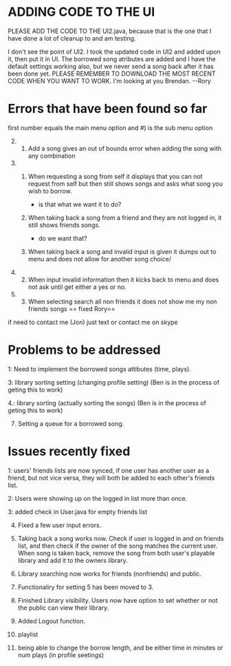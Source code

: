 ADDING CODE TO THE UI
=====================
PLEASE ADD THE CODE TO THE UI2.java, because that is the one that I have done a lot of cleanup to and am testing.

I don't see the point of UI2. I took the updated code in UI2 and added upon it, then put it in UI. The borrowed song atributes are added
and I have the default settings working also, but we never send a song back after it has been done yet.
PLEASE REMEMBER TO DOWNLOAD THE MOST RECENT CODE WHEN YOU WANT TO WORK. I'm looking at you Brendan. --Rory

Errors that have been found so far
==================================
first number equals the main menu option and #) is the sub menu option

2. 1) Add a song gives an out of bounds error when adding the song with any combination

3. 1) When requesting a song from self it displays that you can not request from self but then still shows songs and asks what song you wish to borrow.
	    - is that what we want it to do?
   
   2) When taking back a song from a friend and they are not logged in, it still shows friends songs.
	    - do we want that?
  
   2) When taking back a song and invalid input is given it dumps out to menu and does not allow for another song choice/

4. 2) When input invalid information then it kicks back to menu and does not ask until get either a yes or no.

6. 3) When selecting search all non friends it does not show me my non friends songs == fixed Rory==

if need to contact me (Jon) just text or contact me on skype


Problems to be addressed
=====================

1: Need to implement the borrowed songs attibutes (time, plays). 

3: library sorting setting (changing profile setting) (Ben is in the process of geting this to work)

4.: library sorting (actually sorting the songs) (Ben is in the process of geting this to work)

7. Setting a queue for a borrowed song.



Issues recently fixed
=====================

1: users' friends lists are now synced, if one user has another user as a friend, but not vice versa,
they will both be added to each other's friends list.

2: Users were showing up on the logged in list more than once.

3: added check in User.java for empty friends list

4. Fixed a few user input errors. 

5. Taking back a song works now. Check if user is logged in and on friends list, and then check if the owner of the song matches the current user. When song is taken back, remove the song from both user's playable library and add it to the owners library.

6. Library searching now works for friends (nonfriends) and public.

7. Functionaliry for setting 5 has been moved to 3.

8. Finished Library visibility. Users now have option to set whether or not the public can view their library.

9. Added Logout function.

10. playlist 
 
11. being able to change the borrow length, and be either time in minutes or num plays (in profile seetings)
